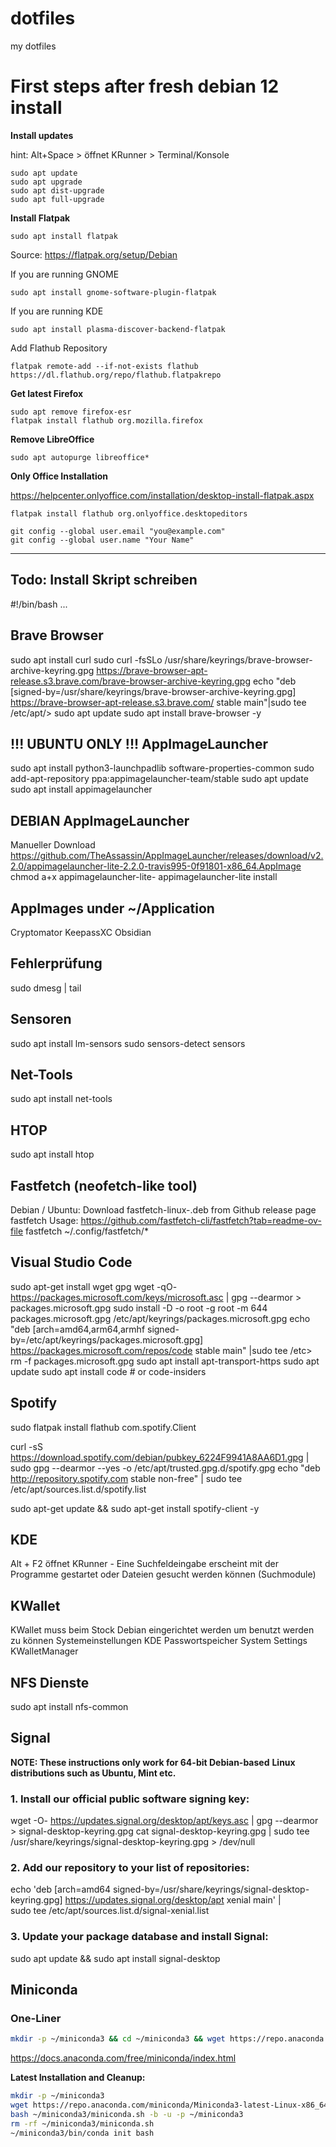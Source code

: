 # dotfiles
my dotfiles

# First steps after fresh debian 12 install

**Install updates**

hint: Alt+Space > öffnet KRunner > Terminal/Konsole

```
sudo apt update
sudo apt upgrade
sudo apt dist-upgrade
sudo apt full-upgrade
```

**Install Flatpak**

`sudo apt install flatpak`
 
Source: https://flatpak.org/setup/Debian

If you are running GNOME

`sudo apt install gnome-software-plugin-flatpak`

If you are running KDE

`sudo apt install plasma-discover-backend-flatpak`

Add Flathub Repository

`flatpak remote-add --if-not-exists flathub https://dl.flathub.org/repo/flathub.flatpakrepo`

**Get latest Firefox**

```
sudo apt remove firefox-esr
flatpak install flathub org.mozilla.firefox
```

**Remove LibreOffice**

`sudo apt autopurge libreoffice*`

**Only Office Installation**

https://helpcenter.onlyoffice.com/installation/desktop-install-flatpak.aspx

`flatpak install flathub org.onlyoffice.desktopeditors`

```
git config --global user.email "you@example.com"
git config --global user.name "Your Name"
```

---

## Todo: Install Skript schreiben
#!/bin/bash
...

## Brave Browser
sudo apt install curl
sudo curl -fsSLo /usr/share/keyrings/brave-browser-archive-keyring.gpg https://brave-browser-apt-release.s3.brave.com/brave-browser-archive-keyring.gpg
echo "deb [signed-by=/usr/share/keyrings/brave-browser-archive-keyring.gpg] https://brave-browser-apt-release.s3.brave.com/ stable main"|sudo tee /etc/apt/>
sudo apt update
sudo apt install brave-browser -y

## !!! UBUNTU ONLY !!! AppImageLauncher
sudo apt install python3-launchpadlib software-properties-common
sudo add-apt-repository ppa:appimagelauncher-team/stable
sudo apt update
sudo apt install appimagelauncher

## DEBIAN AppImageLauncher
Manueller Download
https://github.com/TheAssassin/AppImageLauncher/releases/download/v2.2.0/appimagelauncher-lite-2.2.0-travis995-0f91801-x86_64.AppImage
chmod a+x appimagelauncher-lite-
appimagelauncher-lite install

## AppImages under ~/Application
Cryptomator
KeepassXC
Obsidian

## Fehlerprüfung
sudo dmesg | tail

## Sensoren
sudo apt install lm-sensors
sudo sensors-detect
sensors

## Net-Tools
sudo apt install net-tools

## HTOP
sudo apt install htop

## Fastfetch (neofetch-like tool)
Debian / Ubuntu: Download fastfetch-linux-<proper architecture>.deb from Github release page
fastfetch
Usage: https://github.com/fastfetch-cli/fastfetch?tab=readme-ov-file
fastfetch ~/.config/fastfetch/*

## Visual Studio Code
sudo apt-get install wget gpg
wget -qO- https://packages.microsoft.com/keys/microsoft.asc | gpg --dearmor > packages.microsoft.gpg
sudo install -D -o root -g root -m 644 packages.microsoft.gpg /etc/apt/keyrings/packages.microsoft.gpg
echo "deb [arch=amd64,arm64,armhf signed-by=/etc/apt/keyrings/packages.microsoft.gpg] https://packages.microsoft.com/repos/code stable main" |sudo tee /etc>
rm -f packages.microsoft.gpg
sudo apt install apt-transport-https
sudo apt update
sudo apt install code # or code-insiders

## Spotify

sudo flatpak install flathub com.spotify.Client

curl -sS https://download.spotify.com/debian/pubkey_6224F9941A8AA6D1.gpg | sudo gpg --dearmor --yes -o /etc/apt/trusted.gpg.d/spotify.gpg
echo "deb http://repository.spotify.com stable non-free" | sudo tee /etc/apt/sources.list.d/spotify.list

sudo apt-get update && sudo apt-get install spotify-client -y

## KDE
Alt + F2 öffnet KRunner - Eine Suchfeldeingabe erscheint mit der Programme gestartet oder Dateien gesucht werden können (Suchmodule)

## KWallet
KWallet muss beim Stock Debian eingerichtet werden um benutzt werden zu können
Systemeinstellungen KDE Passwortspeicher
System Settings KWalletManager

## NFS Dienste
sudo apt install nfs-common

## Signal

**NOTE: These instructions only work for 64-bit Debian-based**
**Linux distributions such as Ubuntu, Mint etc.**

### 1. Install our official public software signing key:
wget -O- https://updates.signal.org/desktop/apt/keys.asc | gpg --dearmor > signal-desktop-keyring.gpg
cat signal-desktop-keyring.gpg | sudo tee /usr/share/keyrings/signal-desktop-keyring.gpg > /dev/null

### 2. Add our repository to your list of repositories:
echo 'deb [arch=amd64 signed-by=/usr/share/keyrings/signal-desktop-keyring.gpg] https://updates.signal.org/desktop/apt xenial main' |\
  sudo tee /etc/apt/sources.list.d/signal-xenial.list

### 3. Update your package database and install Signal:
sudo apt update && sudo apt install signal-desktop


## Miniconda

### One-Liner
```bash
mkdir -p ~/miniconda3 && cd ~/miniconda3 && wget https://repo.anaconda.com/miniconda/Miniconda3-latest-Linux-x86_64.sh -O ~/miniconda3/miniconda.sh && bash ~/miniconda3/miniconda.sh -b -u -p ~/miniconda3 && rm -rf ~/miniconda3/miniconda.sh && ~/miniconda3/bin/conda init bash
```


https://docs.anaconda.com/free/miniconda/index.html

**Latest Installation and Cleanup:**
```bash
mkdir -p ~/miniconda3
wget https://repo.anaconda.com/miniconda/Miniconda3-latest-Linux-x86_64.sh -O ~/miniconda3/miniconda.sh
bash ~/miniconda3/miniconda.sh -b -u -p ~/miniconda3
rm -rf ~/miniconda3/miniconda.sh
~/miniconda3/bin/conda init bash
```

